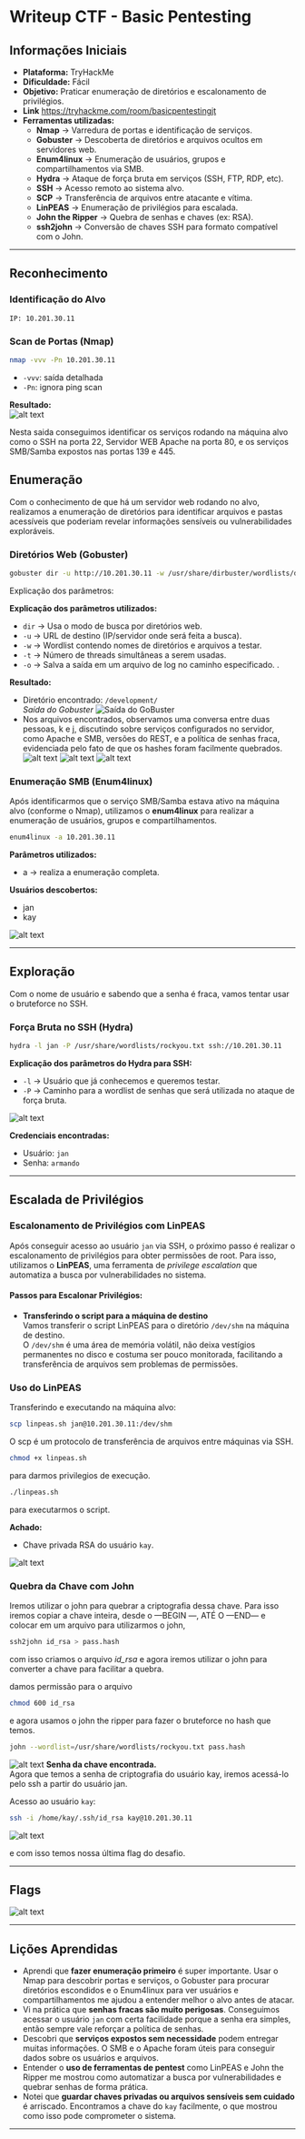 # Writeup CTF - Basic Pentesting

## Informações Iniciais
- **Plataforma:** TryHackMe 
- **Dificuldade:** Fácil
- **Objetivo:** Praticar enumeração de diretórios e escalonamento de privilégios.
- **Link** https://tryhackme.com/room/basicpentestingjt
- **Ferramentas utilizadas:** 
    - **Nmap** → Varredura de portas e identificação de serviços.  
    - **Gobuster** → Descoberta de diretórios e arquivos ocultos em servidores web.  
    - **Enum4linux** → Enumeração de usuários, grupos e compartilhamentos via SMB.  
    - **Hydra** → Ataque de força bruta em serviços (SSH, FTP, RDP, etc).  
    - **SSH** → Acesso remoto ao sistema alvo.  
    - **SCP** → Transferência de arquivos entre atacante e vítima.  
    - **LinPEAS** → Enumeração de privilégios para escalada.  
    - **John the Ripper** → Quebra de senhas e chaves (ex: RSA).  
    - **ssh2john** → Conversão de chaves SSH para formato compatível com o John.

---

## Reconhecimento

### Identificação do Alvo
```
IP: 10.201.30.11
```

### Scan de Portas (Nmap)
```bash
nmap -vvv -Pn 10.201.30.11
```
- `-vvv`: saída detalhada  
- `-Pn`: ignora ping scan  

**Resultado:**  
![alt text](image.png)

Nesta saida conseguimos identificar os serviços rodando na máquina alvo como o SSH na porta 22, Servidor WEB Apache na porta 80, e os serviços SMB/Samba expostos nas portas 139 e 445. 


## Enumeração

Com o conhecimento de que há um servidor web rodando no alvo, realizamos a enumeração de diretórios para identificar arquivos e pastas acessíveis que poderiam revelar informações sensíveis ou vulnerabilidades exploráveis.

### Diretórios Web (Gobuster)
```bash
gobuster dir -u http://10.201.30.11 -w /usr/share/dirbuster/wordlists/directory-list-2.3-small.txt -t 3 -o gobuster_output.txt
```
Explicação dos parâmetros:

**Explicação dos parâmetros utilizados:**

- `dir` → Usa o modo de busca por diretórios web.  
- `-u` → URL de destino (IP/servidor onde será feita a busca).  
- `-w` → Wordlist contendo nomes de diretórios e arquivos a testar.  
- `-t` → Número de threads simultâneas a serem usadas.  
- `-o` → Salva a saída em um arquivo de log no caminho especificado.
.

**Resultado:**  
- Diretório encontrado: `/development/`  
*Saída do Gobuster*
![Saída do GoBuster](image-1.png)
 - Nos arquivos encontrados, observamos uma conversa entre duas pessoas, k e j, discutindo sobre serviços configurados no servidor, como Apache e SMB, versões do REST, e a política de senhas fraca, evidenciada pelo fato de que os hashes foram facilmente quebrados.
    ![alt text](image-2.png)
    ![alt text](image-3.png)
    ![alt text](image-4.png)

### Enumeração SMB (Enum4linux)
Após identificarmos que o serviço SMB/Samba estava ativo na máquina alvo (conforme o Nmap), utilizamos o **enum4linux** para realizar a enumeração de usuários, grupos e compartilhamentos.

```bash
enum4linux -a 10.201.30.11
```
**Parâmetros utilizados:**
 - a → realiza a enumeração completa.

**Usuários descobertos:**  
- jan  
- kay  

![alt text](image-5.png)

---

## Exploração

Com o nome de usuário e sabendo que a senha é fraca, vamos tentar usar o bruteforce no SSH.

### Força Bruta no SSH (Hydra)
```bash
hydra -l jan -P /usr/share/wordlists/rockyou.txt ssh://10.201.30.11
```
**Explicação dos parâmetros do Hydra para SSH:**

- `-l` → Usuário que já conhecemos e queremos testar.  
- `-P` → Caminho para a wordlist de senhas que será utilizada no ataque de força bruta.

![alt text](image-6.png)

**Credenciais encontradas:**  
- Usuário: `jan`  
- Senha: `armando`  
---

## Escalada de Privilégios
### Escalonamento de Privilégios com LinPEAS

Após conseguir acesso ao usuário `jan` via SSH, o próximo passo é realizar o escalonamento de privilégios para obter permissões de root. Para isso, utilizamos o **LinPEAS**, uma ferramenta de *privilege escalation* que automatiza a busca por vulnerabilidades no sistema.

#### Passos para Escalonar Privilégios:

- **Transferindo o script para a máquina de destino**  
   Vamos transferir o script LinPEAS para o diretório `/dev/shm` na máquina de destino.  
   O `/dev/shm` é uma área de memória volátil, não deixa vestígios permanentes no disco e costuma ser pouco monitorada, facilitando a transferência de arquivos sem problemas de permissões.

### Uso do LinPEAS
Transferindo e executando na máquina alvo:
```bash
scp linpeas.sh jan@10.201.30.11:/dev/shm
```
O scp é um protocolo de transferência de arquivos entre máquinas via SSH.
```bash
chmod +x linpeas.sh
```
para darmos privilegios de execução.
```bash
./linpeas.sh
```
para executarmos o script.

**Achado:**  
- Chave privada RSA do usuário `kay`.  

![alt text](image-7.png)

### Quebra da Chave com John
Iremos utilizar o john para quebrar a criptografia dessa chave. 
Para isso iremos copiar a chave inteira, desde o —BEGIN —, ATÉ O —END—
e colocar em um arquivo para utilizarmos o john, 
```bash
ssh2john id_rsa > pass.hash
```
com isso criamos o arquivo *id_rsa* e agora iremos utilizar o john para converter a chave para facilitar a quebra. 

damos permissão para o arquivo
```bash
chmod 600 id_rsa
```
e agora usamos o john the ripper para fazer o bruteforce no hash que temos.


```bash
john --wordlist=/usr/share/wordlists/rockyou.txt pass.hash
```

![alt text](image-8.png)
**Senha da chave encontrada.**  
Agora que temos a senha de criptografia do usuário kay, iremos acessá-lo pelo ssh a partir do usuário jan.

Acesso ao usuário `kay`:
```bash
ssh -i /home/kay/.ssh/id_rsa kay@10.201.30.11
```
![alt text](image-9.png)

e com isso temos nossa última flag do desafio.

---

## Flags
![alt text](image-10.png)

---

## Lições Aprendidas

- Aprendi que **fazer enumeração primeiro** é super importante. Usar o Nmap para descobrir portas e serviços, o Gobuster para procurar diretórios escondidos e o Enum4linux para ver usuários e compartilhamentos me ajudou a entender melhor o alvo antes de atacar.  
- Vi na prática que **senhas fracas são muito perigosas**. Conseguimos acessar o usuário `jan` com certa facilidade porque a senha era simples, então sempre vale reforçar a política de senhas.  
- Descobri que **serviços expostos sem necessidade** podem entregar muitas informações. O SMB e o Apache foram úteis para conseguir dados sobre os usuários e arquivos.  
- Entender o **uso de ferramentas de pentest** como LinPEAS e John the Ripper me mostrou como automatizar a busca por vulnerabilidades e quebrar senhas de forma prática.  
- Notei que **guardar chaves privadas ou arquivos sensíveis sem cuidado** é arriscado. Encontramos a chave do `kay` facilmente, o que mostrou como isso pode comprometer o sistema.  

---

